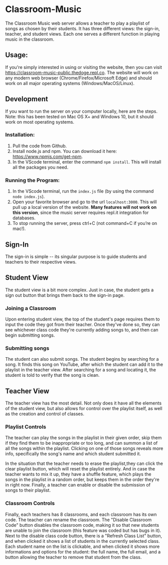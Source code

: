# Classroom-Music
The Classroom Music web server allows a teacher to play a playlist of songs as chosen by their students. It has three different views: the sign-in, teacher, and student views. Each one serves a different function in playing music in the classroom.

## Usage:
If you're simply interested in using or visiting the website, then you can visit https://classroom-music-public.thedoge.repl.co. The website will work on any modern web browser (Chrome/Firefox/Microsoft Edge) and should work on all major operating systems (Windows/MacOS/Linux). 

## Development
If you want to run the server on your computer locally, here are the steps. Note: this has been tested on Mac OS X+ and Windows 10, but it should work on most operating systems.
### Installation:
1. Pull the code from Github.
2. Install node.js and npm. You can download it here: https://www.npmjs.com/get-npm.
3. In the VScode terminal, enter the command `npm install`. This will install all the packages you need.
### Running the Program:
1. In the VScode terminal, run the `index.js` file (by using the command `node index.js`).
2. Open your favorite browser and go to the url `localhost:3000`. This will pull up a local version of the website. **Many features will not work on this version**, since the music server requires repl.it integration for databases. 
3. To stop running the server, press ctrl+C (not command+C if you’re on mac!).

## Sign-In
The sign-in is simple -- its singular purpose is to guide students and teachers to their respective views.

## Student View
The student view is a bit more complex. Just in case, the student gets a sign out button that brings them back to the sign-in page. 

### Joining a Classroom
Upon entering student view, the top of the student's page requires them to input the code they got from their teacher. Once they've done so, they can see whichever class code they're currently adding songs to, and then can begin submitting songs.

### Submitting songs
The student can also submit songs. The student begins by searching for a song. It finds this song on YouTube, after which the student can add it to the playlist in the teacher view. After searching for a song and locating it, the student is told to verify that the song is clean.

## Teacher View
The teacher view has the most detail. Not only does it have all the elements of the student view, but also allows for control over the playlist itself, as well as the creation and control of classes.

### Playlist Controls
The teacher can play the songs in the playlist in their given order, skip them if they find them to be inappropriate or too long, and can summon a list of all the songs within the playlist. Clicking on one of those songs reveals more info, specifically the song's name and which student submitted it.

In the situation that the teacher needs to erase the playlist,they can click the clear playlist button, which will reset the playlist entirely. And in case the teacher wants to mix it up, they have a shuffle feature, which plays the songs in the playlist in a random order, but keeps them in the order they're in right now. Finally, a teacher can enable or disable the submission of songs to their playlist.

### Classroom Controls
Finally, each teachers has 8 classrooms, and each classroom has its own code. The teacher can rename the classroom. The "Disable Classroom Code" button disables the classroom code, making it so that new students are unable to join the classroom (this feature was coded but has bugs in it). Next to the disable class code button, there is a "Refresh Class List" button, and when clicked it shows a list of students in the currently selected class. Each student name on the list is clickable, and when clicked it shows more informations and options for the student: the full name, the full email, and a button allowing the teacher to remove that student from the class.
